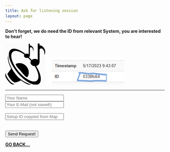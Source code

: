 ```yaml
---
title: Ask for listening session
layout: page
---
```



**Don't forget, we do need the ID from relevant System, you are interested to hear!**

![](/assets/images/aadb2c-logo-black.png) ![](/assets/images/hifid_copy.png)

<hr>

 <input type="text" name="sendername" id="sendername" placeholder="Your Name"> <br>
 <input type="email" name="senderemail" id="senderemail" placeholder="Your E-Mail (not saved!)"> <br> <br>
 <input type="text" name="hifisetupid" id="hifisetupid" placeholder="Setup ID copyied from Map"> <br> <br> <br>
 <button onclick="sendJSON()">Send Request!</button>

<script src="/assets/js/hifiform.js"></script>

**[GO BACK...](/setups)**